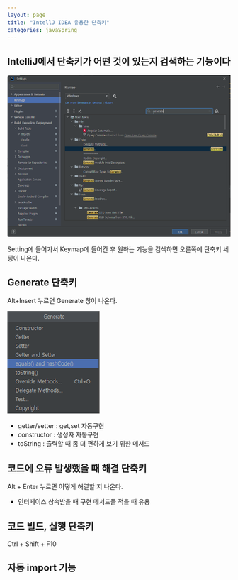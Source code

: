 ```yaml
---
layout: page
title: "IntellJ IDEA 유용한 단축키"
categories: javaSpring
---
```


## IntelliJ에서 단축키가 어떤 것이 있는지 검색하는 기능이다

![image-20220629164432491](./images/2022-06-29-javaSpring_intelliJIDEA%EB%8B%A8%EC%B6%95%ED%82%A4/image-20220629164432491.png)

Setting에 들어가서 Keymap에 들어간 후 원하는 기능을 검색하면 오른쪽에 단축키 세팅이 나온다.

## Generate 단축키

Alt+Insert 누르면 Generate 창이 나온다.

![image-20220629165352797](./images/2022-06-29-javaSpring_intelliJIDEA%EB%8B%A8%EC%B6%95%ED%82%A4/image-20220629165352797.png)

- getter/setter : get,set 자동구현
- constructor : 생성자 자동구현
- toString : 출력할 때 좀 더 편하게 보기 위한 메서드

## 코드에 오류 발생했을 때 해결 단축키

Alt + Enter 누르면 어떻게 해결할 지 나온다.

* 인터페이스 상속받을 때 구현 메서드들 적을 때 유용

## 코드 빌드, 실행 단축키

Ctrl + Shift + F10

## 자동 import 기능

